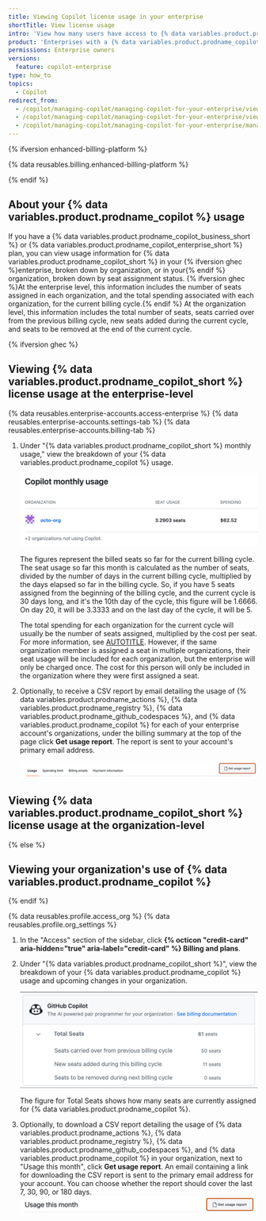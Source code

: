 ```yaml
---
title: Viewing Copilot license usage in your enterprise
shortTitle: View license usage
intro: 'View how many users have access to {% data variables.product.prodname_copilot %} across {% ifversion fpt %}your organization{% else %} all the organizations in your enterprise{% endif %}.'
product: 'Enterprises with a {% data variables.product.prodname_copilot_enterprise_short %} or {% data variables.product.prodname_copilot_business_short %} plan'
permissions: Enterprise owners
versions:
  feature: copilot-enterprise
type: how_to
topics:
  - Copilot
redirect_from:
  - /copilot/managing-copilot/managing-copilot-for-your-enterprise/viewing-your-github-copilot-usage
  - /copilot/managing-copilot/managing-copilot-for-your-enterprise/viewing-copilot-usage-for-your-enterprise
  - /copilot/managing-copilot/managing-copilot-for-your-enterprise/managing-access-to-copilot-in-your-enterprise/viewing-copilot-usage-for-your-enterprise
---
```


{% ifversion enhanced-billing-platform %}

{% data reusables.billing.enhanced-billing-platform %}

{% endif %}

## About your {% data variables.product.prodname_copilot %} usage

If you have a {% data variables.product.prodname_copilot_business_short %} or {% data variables.product.prodname_copilot_enterprise_short %} plan, you can view usage information for {% data variables.product.prodname_copilot_short %} in your {% ifversion ghec %}enterprise, broken down by organization, or in your{% endif %} organization, broken down by seat assignment status. {% ifversion ghec %}At the enterprise level, this information includes the number of seats assigned in each organization, and the total spending associated with each organization, for the current billing cycle.{% endif %} At the organization level, this information includes the total number of seats, seats carried over from the previous billing cycle, new seats added during the current cycle, and seats to be removed at the end of the current cycle.

{% ifversion ghec %}

## Viewing {% data variables.product.prodname_copilot_short %} license usage at the enterprise-level

{% data reusables.enterprise-accounts.access-enterprise %}
{% data reusables.enterprise-accounts.settings-tab %}
{% data reusables.enterprise-accounts.billing-tab %}
1. Under "{% data variables.product.prodname_copilot_short %} monthly usage," view the breakdown of your {% data variables.product.prodname_copilot %} usage.

   ![Screenshot of enterprise-level billing, showing the section headed '{% data variables.product.prodname_copilot_short %} monthly usage.'](/assets/images/help/copilot/enterprise-level-seat-view.png)

   The figures represent the billed seats so far for the current billing cycle. The seat usage so far this month is calculated as the number of seats, divided by the number of days in the current billing cycle, multiplied by the days elapsed so far in the billing cycle. So, if you have 5 seats assigned from the beginning of the billing cycle, and the current cycle is 30 days long, and it's the 10th day of the cycle, this figure will be 1.6666. On day 20, it will be 3.3333 and on the last day of the cycle, it will be 5.

   The total spending for each organization for the current cycle will usually be the number of seats assigned, multiplied by the cost per seat. For more information, see [AUTOTITLE](/billing/managing-billing-for-github-copilot/about-billing-for-github-copilot#about-billing-for-github-copilot-business-and-github-copilot-enterprise). However, if the same organization member is assigned a seat in multiple organizations, their seat usage will be included for each organization, but the enterprise will only be charged once. The cost for this person will only be included in the organization where they were first assigned a seat.

1. Optionally, to receive a CSV report by email detailing the usage of {% data variables.product.prodname_actions %}, {% data variables.product.prodname_registry %}, {% data variables.product.prodname_github_codespaces %}, and {% data variables.product.prodname_copilot %} for each of your enterprise account's organizations, under the billing summary at the top of the page click **Get usage report**. The report is sent to your account's primary email address.

   ![Screenshot of the header of the billing settings page on GitHub. A button, labeled "Get usage report", is highlighted with an orange outline.](/assets/images/help/billing/actions-packages-report-download-enterprise.png)

## Viewing {% data variables.product.prodname_copilot_short %} license usage at the organization-level

{% else %}

## Viewing your organization's use of {% data variables.product.prodname_copilot %}

{% endif %}

{% data reusables.profile.access_org %}
{% data reusables.profile.org_settings %}
1. In the "Access" section of the sidebar, click **{% octicon "credit-card" aria-hidden="true" aria-label="credit-card" %} Billing and plans**.
1. Under "{% data variables.product.prodname_copilot_short %}", view the breakdown of your {% data variables.product.prodname_copilot %} usage and upcoming changes in your organization.

   ![Screenshot of the organization-level {% data variables.product.prodname_copilot %} seat usage page.](/assets/images/help/copilot/org-level-seat-view.png)

   The figure for Total Seats shows how many seats are currently assigned for {% data variables.product.prodname_copilot %}.

1. Optionally, to download a CSV report detailing the usage of {% data variables.product.prodname_actions %}, {% data variables.product.prodname_registry %}, {% data variables.product.prodname_github_codespaces %}, and {% data variables.product.prodname_copilot %} in your organization, next to "Usage this month", click **Get usage report**. An email containing a link for downloading the CSV report is sent to the primary email address for your account. You can choose whether the report should cover the last 7, 30, 90, or 180 days.
   ![Screenshot of the "Billing and plans" settings. A button, labeled "Get usage report", is highlighted with an orange outline.](/assets/images/help/billing/actions-packages-report-download.png)
